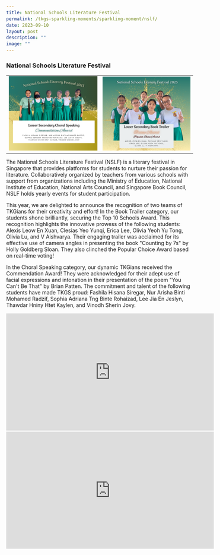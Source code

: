```yaml
---
title: National Schools Literature Festival
permalink: /tkgs-sparkling-moments/sparkling-moment/nslf/
date: 2023-09-10
layout: post
description: ""
image: ""
---
```

<h3><strong>National Schools Literature Festival</strong></h3>
<table>
	<tbody>
	<tr>
		<td><a href="https://raw.githubusercontent.com/isomerpages/moe-tkgs/staging/images/Sparkling_Moment/2023/Literature_Festival/picture1.png"><img src="/images/Sparkling_Moment/2023/Literature_Festival/picture1.png"></a></td>
		<td><a href="https://raw.githubusercontent.com/isomerpages/moe-tkgs/staging/images/Sparkling_Moment/2023/Literature_Festival/picture2.png"><img src="/images/Sparkling_Moment/2023/Literature_Festival/picture2.png"></a></td>
		</tr>
	</tbody>
	</table>
	
The National Schools Literature Festival (NSLF) is a literary festival in Singapore that provides platforms for students to nurture their passion for literature. Collaboratively organized by teachers from various schools with support from organizations including the Ministry of Education, National Institute of Education, National Arts Council, and Singapore Book Council, NSLF holds yearly events for student participation.	

This year, we are delighted to announce the recognition of two teams of TKGians for their creativity and effort! In the Book Trailer category, our students shone brilliantly, securing the Top 10 Schools Award. This recognition highlights the innovative prowess of the following students: Alexis Leow En Xuan, Clesias Yeo Yunqi, Erica Lee, Olivia Yeoh Yu Tong, Olivia Lu, and V Aishvarya. Their engaging trailer was acclaimed for its effective use of camera angles in presenting the book "Counting by 7s" by Holly Goldberg Sloan. They also clinched the Popular Choice Award based on real-time voting! 

In the Choral Speaking category, our dynamic TKGians received the Commendation Award! They were acknowledged for their adept use of facial expressions and intonation in their presentation of the poem "You Can't Be That" by Brian Patten. The commitment and talent of the following students have made TKGS proud: Fashila Hisana Siregar, Nur Arisha Binti Mohamed Radzif, Sophia Adriana Tng Binte Rohaizad, Lee Jia En Jeslyn, Thawdar Hniny Htet Kaylen, and Vinodh Sherin Jovy.

<iframe allowfullscreen="" allow="accelerometer; autoplay; clipboard-write; encrypted-media; gyroscope; picture-in-picture; web-share" frameborder="0" title="YouTube video player" src="https://www.youtube.com/embed/MdVnbak9nfU?si=6hNNu15ey2b-diCG" height="315" width="560"></iframe>
<br>
<iframe allowfullscreen="" allow="accelerometer; autoplay; clipboard-write; encrypted-media; gyroscope; picture-in-picture; web-share" frameborder="0" title="YouTube video player" src="https://www.youtube.com/embed/HyCk2CtBvYE?si=iVv5Upd0pMm2wm6x" height="315" width="560"></iframe>